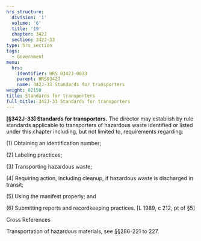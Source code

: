```yaml
---
hrs_structure:
  division: '1'
  volume: '6'
  title: '19'
  chapter: 342J
  section: 342J-33
type: hrs_section
tags:
  - Government
menu:
  hrs:
    identifier: HRS_0342J-0033
    parent: HRS0342J
    name: 342J-33 Standards for transporters
weight: 82150
title: Standards for transporters
full_title: 342J-33 Standards for transporters
---
```

**[§342J-33] Standards for transporters.** The director may establish by rule standards applicable to transporters of hazardous waste identified or listed under this chapter including, but not limited to, requirements regarding:

(1) Obtaining an identification number;

(2) Labeling practices;

(3) Transporting hazardous waste;

(4) Requiring action, including cleanup, if hazardous waste is discharged in transit;

(5) Using the manifest properly; and

(6) Submitting reports and recordkeeping practices. [L 1989, c 212, pt of §5]

Cross References

Transportation of hazardous materials, see §§286-221 to 227.